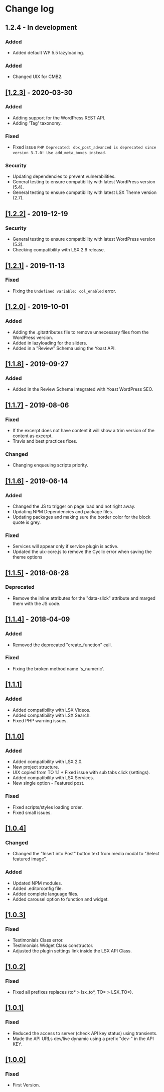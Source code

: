# Change log

## 1.2.4 - In development

### Added

- Added default WP 5.5 lazyloading.

### Added
- Changed UIX for CMB2.


## [[1.2.3]](https://github.com/lightspeeddevelopment/lsx-testimonials/releases/tag/1.2.3) - 2020-03-30

### Added

- Adding support for the WordPress REST API.
- Adding 'Tag' taxonomy.

### Fixed

- Fixed issue `PHP Deprecated: dbx_post_advanced is deprecated since version 3.7.0! Use add_meta_boxes instead`.

### Security

- Updating dependencies to prevent vulnerabilities.
- General testing to ensure compatibility with latest WordPress version (5.4).
- General testing to ensure compatibility with latest LSX Theme version (2.7).

## [[1.2.2]](https://github.com/lightspeeddevelopment/lsx-testimonials/releases/tag/1.2.2) - 2019-12-19

### Security

- General testing to ensure compatibility with latest WordPress version (5.3).
- Checking compatibility with LSX 2.6 release.

## [[1.2.1]](https://github.com/lightspeeddevelopment/lsx-testimonials/releases/tag/1.2.1) - 2019-11-13

### Fixed

- Fixing the `Undefined variable: col_enabled` error.

## [[1.2.0]](https://github.com/lightspeeddevelopment/lsx-testimonials/releases/tag/1.2.0) - 2019-10-01

### Added

- Adding the .gitattributes file to remove unnecessary files from the WordPress version.
- Added in lazyloading for the sliders.
- Added in a "Review" Schema using the Yoast API.

## [[1.1.8]](https://github.com/lightspeeddevelopment/lsx-testimonials/releases/tag/1.1.8) - 2019-09-27

### Added

- Added in the Review Schema integrated with Yoast WordPress SEO.

## [[1.1.7]](https://github.com/lightspeeddevelopment/lsx-testimonials/releases/tag/1.1.7) - 2019-08-06

### Fixed

- If the excerpt does not have content it will show a trim version of the content as excerpt.
- Travis and best practices fixes.

### Changed

- Changing enqueuing scripts priority.

## [[1.1.6]](https://github.com/lightspeeddevelopment/lsx-testimonials/releases/tag/1.1.6) - 2019-06-14

### Added

- Changed the JS to trigger on page load and not right away.
- Updating NPM Dependencies and package files.
- Updating packages and making sure the border color for the block quote is grey.

### Fixed

- Services will appear only if service plugin is active.
- Updated the uix-core.js to remove the Cyclic error when saving the theme options

## [[1.1.5]](https://github.com/lightspeeddevelopment/lsx-testimonials/releases/tag/1.1.5) - 2018-08-28

### Deprecated

- Remove the inline attributes for the "data-slick" attribute and marged them with the JS code.

## [[1.1.4]](https://github.com/lightspeeddevelopment/lsx-testimonials/releases/tag/v1.1.4) - 2018-04-09

### Added

- Removed the deprecated "create_function" call.

### Fixed

- Fixing the broken method name 's_numeric'.

## [[1.1.1]]()

### Added

- Added compatibility with LSX Videos.
- Added compatibility with LSX Search.
- Fixed PHP warning issues.

## [[1.1.0]]()

### Added

- Added compatibility with LSX 2.0.
- New project structure.
- UIX copied from TO 1.1 + Fixed issue with sub tabs click (settings).
- Added compatibility with LSX Services.
- New single option - Featured post.

### Fixed

- Fixed scripts/styles loading order.
- Fixed small issues.

## [[1.0.4]]()

### Changed

- Changed the "Insert into Post" button text from media modal to "Select featured image".

### Added

- Updated NPM modules.
- Added .editorconfig file.
- Added complete language files.
- Added carousel option to function and widget.

## [[1.0.3]]()

### Fixed

- Testimonials Class error.
- Testimonials Widget Class constructor.
- Adjusted the plugin settings link inside the LSX API Class.

## [[1.0.2]]()

### Fixed

- Fixed all prefixes replaces (to* > lsx_to*, TO* > LSX_TO*).

## [[1.0.1]]()

### Fixed

- Reduced the access to server (check API key status) using transients.
- Made the API URLs dev/live dynamic using a prefix "dev-" in the API KEY.

## [[1.0.0]]()

### Fixed

- First Version.
